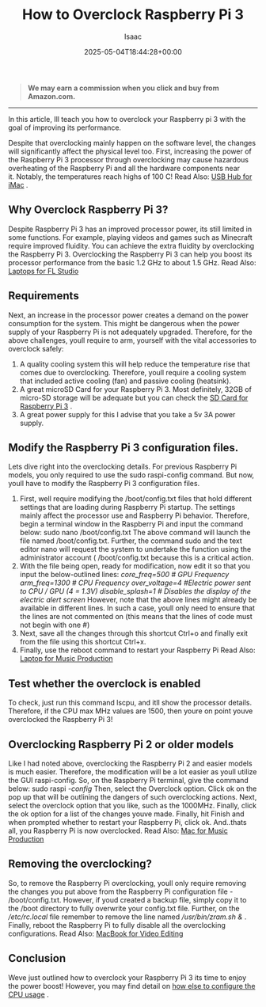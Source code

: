 ﻿---
author: Isaac
layout: post
title: How to Overclock Raspberry Pi 3
date: '2025-05-04T18:44:28+00:00'
categories:
- Laptops
tags: []
slug: /overclock-raspberry-pi-3/
lastmod: 2025-05-07T12:21:28+03:00
---
> **We may earn a commission when you click and buy from Amazon.com.**
>

---
In this article, Ill teach you how to overclock your Raspberry pi 3  with the goal of improving its performance.

Despite that overclocking mainly happen on the software level, the changes will significantly affect the physical level too.
First, increasing the power of the Raspberry Pi 3 processor  through overclocking  may cause hazardous overheating of the Raspberry Pi and all the hardware components near it. Notably, the temperatures reach highs of 100  C! Read Also:
[USB Hub for iMac](https://pestpolicy.com/best-usb-hub-for-imac/)
.
## Why Overclock Raspberry Pi 3?
Despite Raspberry Pi 3 has an improved processor power, its still limited in some functions. For example, playing videos and games such as Minecraft require improved fluidity.
You can achieve the extra fluidity by overclocking the Raspberry Pi 3. Overclocking the Raspberry Pi 3 can help you boost its processor performance from the basic 1.2 GHz to about 1.5 GHz.
Read Also:
[Laptops for FL Studio](https://pestpolicy.com/best-laptops-for-fl-studio/)
## Requirements
Next, an increase in the processor power creates a demand on the power consumption for the system. This might be dangerous when the power supply of your Raspberry Pi is not adequately upgraded.
Therefore, for the above challenges, youll require to arm, yourself with the vital accessories to overclock safely:
1. A quality cooling system  this will help reduce the temperature rise that comes due to overclocking. Therefore, youll require a cooling system that included active cooling (fan) and passive cooling (heatsink).
2. A great microSD Card for your Raspberry Pi 3. Most definitely, 32GB of micro-SD storage will be adequate but you can check the
[SD Card for Raspberry Pi 3](https://pestpolicy.com/best-sd-card-for-raspberry-pi-3/)
.
3. A great power supply  for this I advise that you take a 5v 3A power supply.
## **Modify the Raspberry Pi 3 configuration files.**
Lets dive right into the overclocking details. For previous Raspberry Pi models, you only required to use the sudo raspi-config command. But now, youll have to modify the Raspberry Pi 3 configuration files.
1. First, well require modifying the /boot/config.txt files that hold different settings that are loading during Raspberry Pi startup. The settings mainly affect the processor use and Raspberry Pi behavior.
Therefore, begin a terminal window in the Raspberry Pi and input the command below:
sudo nano /boot/config.txt
The above command will launch the file named /boot/config.txt. Further, the command sudo and the text editor nano will request the system to undertake the function using the administrator account ( /boot/config.txt because this is a critical action.
1. With the file being open, ready for modification, now edit it so that you input the below-outlined lines:
*core_freq=500 # GPU Frequency*
*arm_freq=1300 # CPU Frequency*
*over_voltage=4 #Electric power sent to CPU / GPU (4 = 1.3V)*
*disable_splash=1 # Disables the display of the electric alert screen*
However, note that the above lines might already be available in different lines. In such a case, youll only need to ensure that the lines are not commented on (this means that the lines of code must not begin with one #)
1. Next, save all the changes through this shortcut Ctrl+o and finally exit from the file using this shortcut Ctrl+x.
2. Finally, use the reboot command to restart your Raspberry Pi
Read Also:
[Laptop for Music Production](https://pestpolicy.com/best-laptop-for-music-production/)
## Test whether the overclock is enabled
To check, just run this command lscpu, and itll show the processor details. Therefore, if the CPU max MHz values are 1500, then youre on point  youve overclocked the Raspberry Pi 3!
## Overclocking Raspberry Pi 2 or older models
Like I had noted above, overclocking the Raspberry Pi 2 and easier models is much easier. Therefore, the modification will be a lot easier as youll utilize the GUI raspi-config.
So, on the Raspberry Pi terminal, give the command below:
sudo raspi
*-config*
Then, select the Overclock option. Click ok on the pop up that will be outlining the dangers of such overclocking actions.
Next, select the overclock option that you like, such as the 1000MHz. Finally, click the ok option for a list of the changes youve made.
Finally, hit Finish and when prompted whether to restart your Raspberry Pi, click ok. And..thats all, you Raspberry Pi is now overclocked.
Read Also:
[Mac for Music Production](https://pestpolicy.com/best-mac-for-music-production/)
## Removing the overclocking?
So, to remove the Raspberry Pi overclocking, youll only require removing the changes you put above from the Raspberry Pi configuration file - /boot/config.txt.
However, if youd created a backup file, simply copy it to the /boot directory to fully overwrite your config.txt file.
Further, on the
*/etc/rc.local*
file  remember to remove the line named
*/usr/bin/zram.sh &*
.
Finally, reboot the Raspberry Pi to fully disable all the overclocking configurations.
Read Also:
[MacBook for Video Editing](https://pestpolicy.com/best-macbook-for-video-editing/)
## Conclusion
Weve just outlined how to overclock your Raspberry Pi 3  its time to enjoy the power boost! However, you may find detail on
[how else to configure the CPU usage](https://www.raspberrypi.org/documentation/configuration/config-txt.md)
.
